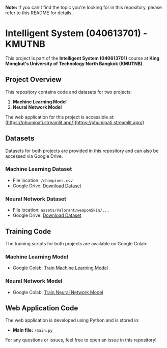 **Note:** If you can't find the topic you're looking for in this repository, please refer to this README for details.

# Intelligent System (040613701) - KMUTNB

This project is part of the **Intelligent System (040613701)** course at **King Mongkut's University of Technology North Bangkok (KMUTNB)**.

## Project Overview

This repository contains code and datasets for two projects:

1. **Machine Learning Model**
2. **Neural Network Model**
 
The web application for this project is accessible at: [https://phumipatj.streamlit.app/](https://phumipatj.streamlit.app/) 

## Datasets

Datasets for both projects are provided in this repository and can also be accessed via Google Drive.

### Machine Learning Dataset

- File location: `/champions.csv`
- Google Drive: [Download Dataset](https://drive.google.com/file/d/1YQ6zoTeQBOjvYrakaXAQqXyja2HtPszD/view?usp=sharing)

### Neural Network Dataset

- File location: `assets/Valorant/weaponSkin/...`
- Google Drive: [Download Dataset](https://drive.google.com/drive/folders/130-iFl3WiHGApQa0wXFi-tPIRHXZw5uT?usp=sharing)

## Training Code

The training scripts for both projects are available on Google Colab:

### Machine Learning Model

- Google Colab: [Train Machine Learning Model](https://colab.research.google.com/drive/1qtR5r7rZVSA3i15ZRCVekof5JMH7vJ8J?usp=sharing)

### Neural Network Model

- Google Colab: [Train Neural Network Model](https://colab.research.google.com/drive/1uyCKwIb1jiZCUIcgWxS5uw4U37bE1fA2?usp=sharing)

## Web Application Code

The web application is developed using Python and is stored in:

- **Main file:** `/main.py`

For any questions or issues, feel free to open an issue in this repository!

